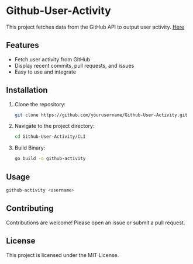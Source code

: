 # Github-User-Activity

This project fetches data from the GitHub API to output user activity. [Here](https://roadmap.sh/projects/github-user-activity)

## Features

- Fetch user activity from GitHub
- Display recent commits, pull requests, and issues
- Easy to use and integrate

## Installation

1. Clone the repository:
    ```sh
    git clone https://github.com/yourusername/Github-User-Activity.git
    ```
2. Navigate to the project directory:
    ```sh
    cd Github-User-Activity/CLI
    ```
3. Build Binary:
    ```sh
    go build -o github-activity
    ```

## Usage
```sh
github-activity <username>
```

## Contributing

Contributions are welcome! Please open an issue or submit a pull request.

## License

This project is licensed under the MIT License.
